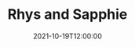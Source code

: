 ---
title: Rhys and Sapphie
date: '2021-10-19T12:00:00'
tags:
  - portfolio
images:
  - src: '2021-rhys-and-sapphie/locked-fight.jpg'
    alt: 'two dogs locked in a play fight, mirroring each other'
    style: full
  - src: '2021-rhys-and-sapphie/rhys-and-kathy.jpg'
    alt: 'a dog smiling at the camera, covering a person’s face'
    style: left
---